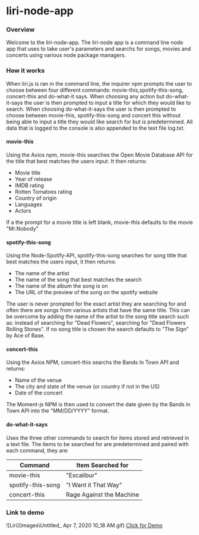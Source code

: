 # liri-node-app

### Overview

Welcome to the liri-node-app.  The liri-node app is a command line node app that uses to take user's parameters and searchs for songs, movies and concerts using various node package managers.  

### How it works

When liri.js is ran in the command line, the inquirer npm prompts the user to choose between four different commands: movie-this,spotify-this-song, concert-this and do-what-it says.  When choosing any action but do-what-it-says the user is then prompted to input a title for which they would like to search.  When choosing do-what-it-says the user is then prompted to choose between movie-this, spotify-this-song and concert this without being able to input a title they would like search for but is predetermined. All data that is logged to the console is also appended to the text file log.txt.

#### movie-this

Using the Axios npm, movie-this searches the Open Movie Database API for the title that best matches the users input.  It then returns:

* Movie title
* Year of release
* IMDB rating
* Rotten Tomatoes rating
* Country of origin
* Languages
* Actors

If a the prompt for a movie title is left blank, movie-this defaults to the movie "Mr.Nobody"


#### spotify-this-song

Using the Node-Spotify-API, spotify-this-song searches for song title that best matches the users input, it then returns:

* The name of the artist
* The name of the song that best matches the search
* The name of the album the song is on
* The URL of the preview of the song on the spotify website

The user is never prompted for the exact artist they are searching for and often there are songs from various artists that have the same title. This can be overcome by adding the name of the artist to the song title search such as: instead of searching for "Dead Flowers", searching for "Dead Flowers Rolling Stones".  If no song title is chosen the search defaults to "The Sign" by Ace of Base.  

#### concert-this

Using the Axios NPM, concert-this searchs the Bands In Town API and returns:

* Name of the venue
* The city and state of the venue (or country if not in the US)
* Date of the concert

The Moment-js NPM is then used to convert the date given by the Bands in Town API into the "MM/DD/YYYY" format.

#### do-what-it-says

Uses the three other commands to search for items stored and retrieved in a text file.  The items to be searched for are predetermined and paired with each command, they are:

Command | Item Searched for
--------|-------------------
movie-this| "Excalibur"
spotify-this-song| "I Want it That Way"
concert-this| Rage Against the Machine

### Link to demo
![Liri](images\Untitled_ Apr 7, 2020 10_18 AM.gif)
[Click for Demo](https://drive.google.com/file/d/1jnuFLWjkm96eyo87PtOdUJ0aFy7sFYyM/view)





